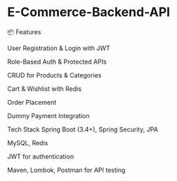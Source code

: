 # E-Commerce-Backend-API
📦 Features

User Registration & Login with JWT

Role-Based Auth & Protected APIs

CRUD for Products & Categories

Cart & Wishlist with Redis

Order Placement

Dummy Payment Integration

Tech Stack
Spring Boot (3.4+), Spring Security, JPA

MySQL, Redis

JWT for authentication

Maven, Lombok, Postman for API testing
